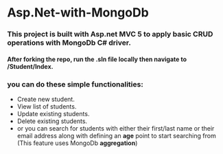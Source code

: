 # Asp.Net-with-MongoDb

### This project is built with Asp.net MVC 5 to apply basic CRUD operations with MongoDb C# driver.
#### After forking the repo, run the .sln file locally then navigate to /Student/Index.

### you can do these simple functionalities:
- Create new student.
- View list of students.
- Update existing students.
- Delete existing students.
- or you can search for students with either their first/last name or their email address along with defining an **age** point to start searching from
  (This feature uses MongoDb **aggregation**)
